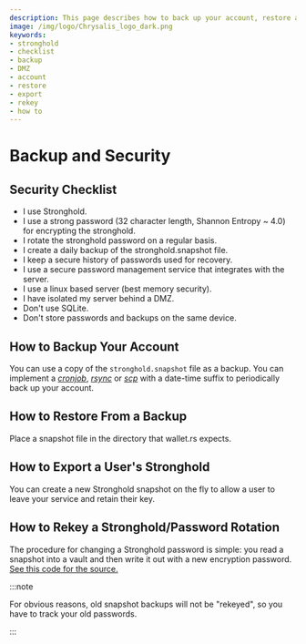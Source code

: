 ```yaml
---
description: This page describes how to back up your account, restore an account from a backup, export a user's Stronghold, and rekey Stronghold.
image: /img/logo/Chrysalis_logo_dark.png
keywords:
- stronghold
- checklist
- backup
- DMZ
- account
- restore
- export
- rekey
- how to
---
```


# Backup and Security

## Security Checklist

- I use Stronghold.
- I use a strong password (32 character length, Shannon Entropy ~ 4.0) for encrypting the stronghold.
- I rotate the stronghold password on a regular basis.
- I create a daily backup of the stronghold.snapshot file.
- I keep a secure history of passwords used for recovery.
- I use a secure password management service that integrates with the server.
- I use a linux based server (best memory security).
- I have isolated my server behind a DMZ.
- Don't use SQLite.
- Don't store passwords and backups on the same device.

## How to Backup Your Account

You can use a copy of the `stronghold.snapshot` file as a backup. You can implement a  [_cronjob_](https://linux.die.net/man/1/crontab), [_rsync_](https://linux.die.net/man/1/rsync) or [_scp_](https://linux.die.net/man/1/scp) with a date-time suffix to periodically back up your account.

## How to Restore From a Backup

Place a snapshot file in the directory that wallet.rs expects.

## How to Export a User's Stronghold

You can create a new Stronghold snapshot on the fly to allow a user to leave your service and retain their key.

## How to Rekey a Stronghold/Password Rotation

The procedure for changing a Stronghold password is simple: you read a snapshot into a vault and then write it out with a new encryption password. [See this code for the source.](https://github.com/iotaledger/wallet.rs/blob/d1b8893d73aae35dfcf7c5c8006e2177988d25d0/src/stronghold.rs#L436-L451)

:::note

For obvious reasons, old snapshot backups will not be "rekeyed", so you have to track your old passwords. 

:::
